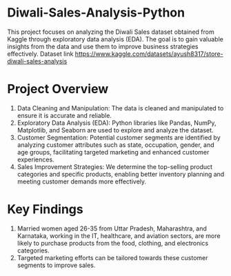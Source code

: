 # Diwali-Sales-Analysis-Python
This project focuses on analyzing the Diwali Sales dataset obtained from Kaggle through exploratory data analysis (EDA). The goal is to gain valuable insights from the data and use them to improve business strategies effectively.
Dataset link https://www.kaggle.com/datasets/ayush8317/store-diwali-sales-analysis

# Project Overview
1. Data Cleaning and Manipulation: The data is cleaned and manipulated to ensure it is accurate and reliable.
2. Exploratory Data Analysis (EDA): Python libraries like Pandas, NumPy, Matplotlib, and Seaborn are used to explore and analyze the dataset.
3. Customer Segmentation: Potential customer segments are identified by analyzing customer attributes such as state, occupation, gender, and age groups, facilitating targeted marketing and enhanced customer experiences.
4. Sales Improvement Strategies: We determine the top-selling product categories and specific products, enabling better inventory planning and meeting customer demands more effectively.

# Key Findings
1. Married women aged 26-35 from Uttar Pradesh, Maharashtra, and Karnataka, working in the IT, healthcare, and aviation sectors, are more likely to purchase products from the food, clothing, and electronics categories.
2. Targeted marketing efforts can be tailored towards these customer segments to improve sales.

